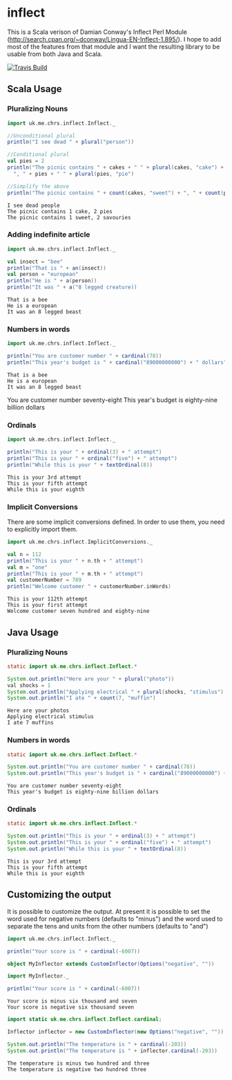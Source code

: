 # inflect

This is a Scala verison of Damian Conway's Inflect Perl Module (http://search.cpan.org/~dconway/Lingua-EN-Inflect-1.895/).
I hope to add most of the features from that module and I want the resulting library to be usable from both Java and Scala.


[![Travis Build](https://api.travis-ci.org/nespera/inflect.png)](https://travis-ci.org/nespera/inflect)

## Scala Usage

### Pluralizing Nouns

```scala
import uk.me.chrs.inflect.Inflect._

//Unconditional plural
println("I see dead " + plural("person"))

//Conditional plural
val pies = 2
println("The picnic contains " + cakes + " " + plural(cakes, "cake") +
  ", " + pies + " " + plural(pies, "pie")

//Simplify the above
println("The picnic contains " + count(cakes, "sweet") + ", " + count(pies, "savoury")

```

    I see dead people
    The picnic contains 1 cake, 2 pies
    The picnic contains 1 sweet, 2 savouries
    
### Adding indefinite article

```scala
import uk.me.chrs.inflect.Inflect._

val insect = "bee"
println("That is " + an(insect))
val person = "european"
println("He is " + a(person))
println("It was " + a("8 legged creature))
```

    That is a bee
    He is a european
    It was an 8 legged beast

### Numbers in words

```scala
import uk.me.chrs.inflect.Inflect._

println("You are customer number " + cardinal(78))
println("This year's budget is " + cardinal("89000000000") + " dollars")
```


    That is a bee
    He is a european
    It was an 8 legged beast

You are customer number seventy-eight
    This year's budget is eighty-nine billion dollars

### Ordinals

```scala
import uk.me.chrs.inflect.Inflect._

println("This is your " + ordinal(3) + " attempt")
println("This is your " + ordinal("five") + " attempt")
println("While this is your " + textOrdinal(8))
```

    This is your 3rd attempt
    This is your fifth attempt
    While this is your eighth

### Implicit Conversions

There are some implicit conversions defined. In order to use them, you need to explicitly import them.

```scala
import uk.me.chrs.inflect.ImplicitConversions._

val n = 112
println("This is your " + n.th + " attempt")
val m = "one"
println("This is your " + m.th + " attempt")
val customerNumber = 789
println("Welcome customer " + customerNumber.inWords)
```

    This is your 112th attempt
    This is your first attempt
    Welcome customer seven hundred and eighty-nine

## Java Usage

### Pluralizing Nouns

```java
static import uk.me.chrs.inflect.Inflect.*

System.out.println("Here are your " + plural("photo"))
val shocks = 1
System.out.println("Applying electrical " + plural(shocks, "stimulus")
System.out.println("I ate " + count(7, "muffin")
```

    Here are your photos
    Applying electrical stimulus
    I ate 7 muffins

### Numbers in words

```java
static import uk.me.chrs.inflect.Inflect.*

System.out.println("You are customer number " + cardinal(78))
System.out.println("This year's budget is " + cardinal("89000000000") + " dollars")
```

    You are customer number seventy-eight
    This year's budget is eighty-nine billion dollars

### Ordinals

```java
static import uk.me.chrs.inflect.Inflect.*

System.out.println("This is your " + ordinal(3) + " attempt")
System.out.println("This is your " + ordinal("five") + " attempt")
System.out.println("While this is your " + textOrdinal(8))
```

    This is your 3rd attempt
    This is your fifth attempt
    While this is your eighth

## Customizing the output

It is possible to customize the output. At present it is possible to set the word used for negative numbers (defaults to
"minus") and the word used to separate the tens and units from the other numbers (defaults to "and")

```scala
import uk.me.chrs.inflect.Inflect._

println("Your score is " + cardinal(-6007))

object MyInflector extends CustomInflector(Options("negative", ""))

import MyInflector._

println("Your score is " + cardinal(-6007))
```

    Your score is minus six thousand and seven
    Your score is negative six thousand seven

```java
import static uk.me.chrs.inflect.Inflect.cardinal;

Inflector inflector = new CustomInflector(new Options("negative", ""));

System.out.println("The temperature is " + cardinal(-203))
System.out.println("The temperature is " + inflector.cardinal(-203))
```

    The temperature is minus two hundred and three
    The temperature is negative two hundred three
